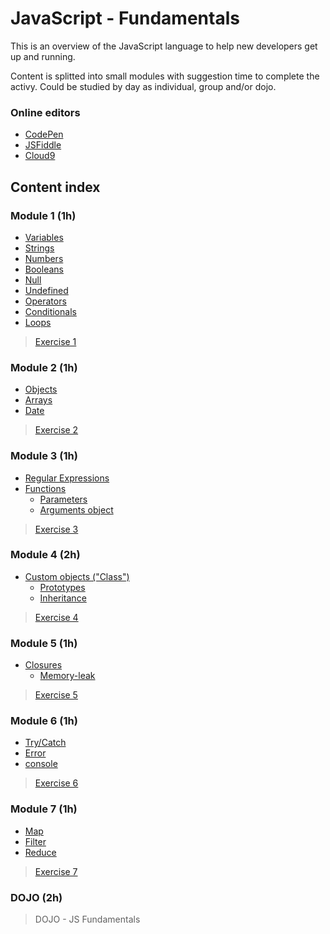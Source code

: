 # JavaScript - Fundamentals #

This is an overview of the JavaScript language to help new developers get up and running.

Content is splitted into small modules with suggestion time to complete the activy.
Could be studied by day as individual, group and/or dojo.

### Online editors ###

* [CodePen](http://codepen.io)
* [JSFiddle](http://jsfiddle.net)
* [Cloud9](http://c9.io)

## Content index ##

### Module 1 (1h) ###
* [Variables](https://www.javascript.com/learn/javascript/variables)
* [Strings](https://www.javascript.com/learn/javascript/strings)
* [Numbers](https://www.javascript.com/learn/javascript/numbers)
* [Booleans](https://www.javascript.com/learn/javascript/booleans)
* [Null](https://developer.mozilla.org/en-US/docs/Web/JavaScript/Reference/Global_Objects/null)
* [Undefined](https://developer.mozilla.org/en-US/docs/Web/JavaScript/Reference/Global_Objects/undefined)
* [Operators](https://www.javascript.com/learn/javascript/operators)
* [Conditionals](https://www.javascript.com/learn/javascript/conditionals)
* [Loops](https://developer.mozilla.org/en-US/docs/Web/JavaScript/Guide/Loops_and_iteration)

> [Exercise 1](./exercises/1.module.md)

### Module 2 (1h) ###
* [Objects](https://www.javascript.com/learn/javascript/objects)
* [Arrays](https://www.javascript.com/learn/javascript/arrays)
* [Date](https://developer.mozilla.org/en-US/docs/Web/JavaScript/Guide/Numbers_and_dates#Date_object)

> [Exercise 2](./exercises/2.module.md)

### Module 3 (1h) ###
* [Regular Expressions](https://developer.mozilla.org/en-US/docs/Web/JavaScript/Guide/Regular_Expressions)
* [Functions](https://developer.mozilla.org/en-US/docs/Glossary/Function)
    * [Parameters](https://developer.mozilla.org/en-US/docs/Web/JavaScript/Guide/Functions#Function_parameters)
    * [Arguments object](https://developer.mozilla.org/en-US/docs/Web/JavaScript/Guide/Functions#Using_the_arguments_object)

> [Exercise 3](./exercises/3.module.md)

### Module 4 (2h) ###
* [Custom objects ("Class")](https://developer.mozilla.org/en-US/docs/Web/JavaScript/Introduction_to_Object-Oriented_JavaScript)
    * [Prototypes](https://developer.mozilla.org/en-US/docs/Learn/JavaScript/Objects/Object_prototypes)
    * [Inheritance](https://developer.mozilla.org/en-US/docs/Learn/JavaScript/Objects/Inheritance)

> [Exercise 4](./exercises/4.module.md)

### Module 5 (1h) ###
* [Closures](https://developer.mozilla.org/en-US/docs/Web/JavaScript/Closures)
    * [Memory-leak]()

> [Exercise 5](./exercises/5.module.md)

### Module 6 (1h) ###
* [Try/Catch](https://developer.mozilla.org/en-US/docs/Web/JavaScript/Guide/Control_flow_and_error_handling#Exception_handling_statements)
* [Error](https://developer.mozilla.org/en-US/docs/Web/JavaScript/Guide/Control_flow_and_error_handling#Utilizing_Error_objects)
* [console](https://developers.google.com/web/tools/chrome-devtools/console/console-reference)

> [Exercise 6](./exercises/6.module.md)

### Module 7 (1h) ###
* [Map](https://developer.mozilla.org/en-US/docs/Web/JavaScript/Reference/Global_Objects/Array/map)
* [Filter](https://developer.mozilla.org/en-US/docs/Web/JavaScript/Reference/Global_Objects/Array/filter)
* [Reduce](https://developer.mozilla.org/en-US/docs/Web/JavaScript/Reference/Global_Objects/Array/reduce)

> [Exercise 7](./exercises/7.module.md)

### DOJO (2h) ###

> DOJO - JS Fundamentals
